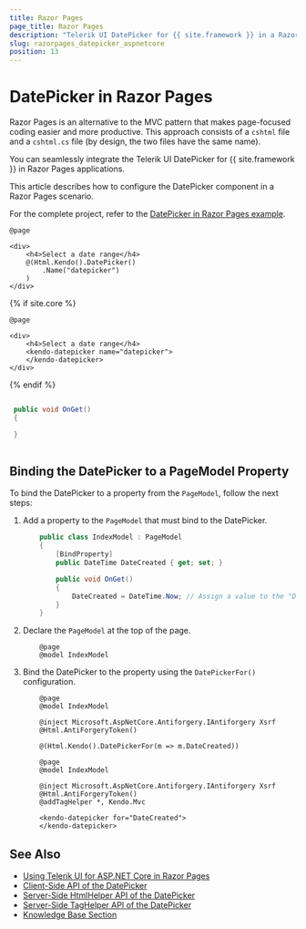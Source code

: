 ```yaml
---
title: Razor Pages
page_title: Razor Pages
description: "Telerik UI DatePicker for {{ site.framework }} in a RazorPages application."
slug: razorpages_datepicker_aspnetcore
position: 13
---
```


# DatePicker in Razor Pages

Razor Pages is an alternative to the MVC pattern that makes page-focused coding easier and more productive. This approach consists of a `cshtml` file and a `cshtml.cs` file (by design, the two files have the same name). 

You can seamlessly integrate the Telerik UI DatePicker for {{ site.framework }} in Razor Pages applications.

This article describes how to configure the DatePicker component in a Razor Pages scenario.

For the complete project, refer to the [DatePicker in Razor Pages example](https://github.com/telerik/ui-for-aspnet-core-examples/blob/master/Telerik.Examples.RazorPages/Telerik.Examples.RazorPages/Pages/DateTimePicker/DateTimePickerIndex.cshtml).

```HtmlHelper
@page

<div>
    <h4>Select a date range</h4>
    @(Html.Kendo().DatePicker()
        .Name("datepicker")
    )
</div>

```
{% if site.core %}
```TagHelper
@page

<div>
    <h4>Select a date range</h4>
    <kendo-datepicker name="datepicker">
    </kendo-datepicker>
</div>

```
{% endif %}

```C# PageModel

 public void OnGet()
 {

 }
  
```

## Binding the DatePicker to a PageModel Property

To bind the DatePicker to a property from the `PageModel`, follow the next steps:

1. Add a property to the `PageModel` that must bind to the DatePicker.

    ```C# Index.cshtml.cs
        public class IndexModel : PageModel
        {
            [BindProperty]
            public DateTime DateCreated { get; set; }

            public void OnGet()
            {
                DateCreated = DateTime.Now; // Assign a value to the "DateCreated" property, if needed.
            }
        }
    ```
1. Declare the `PageModel` at the top of the page.

    ```Razor
        @page
        @model IndexModel
    ```

1. Bind the DatePicker to the property using the `DatePickerFor()` configuration.

    ```HtmlHelper
        @page
        @model IndexModel

        @inject Microsoft.AspNetCore.Antiforgery.IAntiforgery Xsrf
        @Html.AntiForgeryToken()
        
        @(Html.Kendo().DatePickerFor(m => m.DateCreated))
    ```
    ```TagHelper
        @page
        @model IndexModel

        @inject Microsoft.AspNetCore.Antiforgery.IAntiforgery Xsrf
        @Html.AntiForgeryToken()
        @addTagHelper *, Kendo.Mvc

        <kendo-datepicker for="DateCreated">
        </kendo-datepicker>
    ```

## See Also

* [Using Telerik UI for ASP.NET Core in Razor Pages](https://docs.telerik.com/aspnet-core/getting-started/razor-pages#using-telerik-ui-for-aspnet-core-in-razor-pages)
* [Client-Side API of the DatePicker](https://docs.telerik.com/kendo-ui/api/javascript/ui/datepicker)
* [Server-Side HtmlHelper API of the DatePicker](/api/datepicker)
* [Server-Side TagHelper API of the DatePicker](/api/taghelpers/datepicker)
* [Knowledge Base Section](/knowledge-base)

